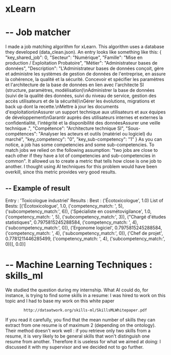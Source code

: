 # xLearn
# -- Job matcher

I made a job matching algorithm for xLearn. 
This algorithm uses a database they developed (data_clean.json).
An entry looks like something like this:
{
  "key_shared_job": 0,
  "Secteur": "Numérique",
  "Famille": "Mise en production / Exploitation Probatoire",
  "Métier": "Administrateur bases de données",
  "Description": "L'Administrateur bases de données conçoit, gère et administre les systèmes de gestion de données de l'entreprise, en assure la cohérence, la qualité et la sécurité. Concevoir et spécifier les paramètres et l'architecture de la base de données en lien avec l'architecte SI (structure, paramètres, modélisation)\nAdministrer la base de données (suivi de la qualité des données, suivi du niveau de service, gestion des accès utilisateurs et de la sécurité)\nGérer les évolutions, migrations et back up dont la recette.\nMettre à jour les documents d'exploitation\nAssurer un support technique aux utilisateurs et aux équipes de développement\nGarantir auprès des utilisateurs internes et externes la confidentialité, l'intégrité et la disponibilité des donnéesAssurer une veille technique .",
  "Compétence": "Architecture technique SI",
  "Sous-compétences": "Analyser les acteurs et outils (matériel ou logiciel) du marché",
  "key_competency": "0",
  "key_sub-competency": "1"
}
As you can notice, a job has some competencies and some sub-competencies.
To match jobs we relied on the following assumption: "two jobs are close to each other if they have a lot of competencies and sub-competencies in common".
It allowed us to create a metric that tells how close is one job to another. I thought using AI techniques for this problem would have been overkill, since this metric provides very good results.

## -- Example of result

Entry : 'Toxicologue industriel'
Results : 
Best : ('Écotoxicologue', 1.0)
List of Bests: [('Écotoxicologue', 1.0, ('competency_match: ', 5), ('subcompetency_match:', 6)), ('Spécialiste en cosmétovigilance', 1.0, ('competency_match: ', 5), ('subcompetency_match:', 3)), 
		("Chargé d'études statistiques", 0.7975815245288584, ('competency_match: ', 4), ('subcompetency_match:', 0)), ('Ergonome logiciel', 0.7975815245288584, ('competency_match: ', 4), ('subcompetency_match:', 0)), 
		('Chef de projet', 0.7781211446285499, ('competency_match: ', 4), ('subcompetency_match:', 0))], 0.0)]

# -- Machine Learning Techniques : skills_ml

We studied the question during my internship. What AI could do, for instance, is trying to find some skills in a resume:  I was hired to work on this topic and I had to base my work on 
this white paper 		

			http://dataatwork.org/skills-ml/SkillsMLWhitepaper.pdf 

If you read it carefully, you find that the mean number of skills they can extract from one resume is of maximum 2 (depending on the ontology).
Their method doesn't work well : if you retrieve only two skills from a resume, it is very likely to be general skills that won't distinguish one resume from another. 
Therefore it is useless for what we aimed at doing: I discussed it with my supervisor and we decided not to go further.
